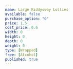 ```yaml
---
name: Large Kiddysway Lollies
available: false
purchase_option: "0"
price: 1.5
cost_price: 0.6
width: 0
height: 0
depth: 0
weight: 0
type: [Wrapped]
free: [Alcohol]
published: true
---
```

